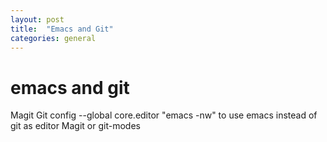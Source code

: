 ```yaml
---
layout: post
title:  "Emacs and Git"
categories: general
---
```

# emacs and git
Magit
Git config --global core.editor "emacs -nw" to use emacs instead of git as editor
Magit or git-modes